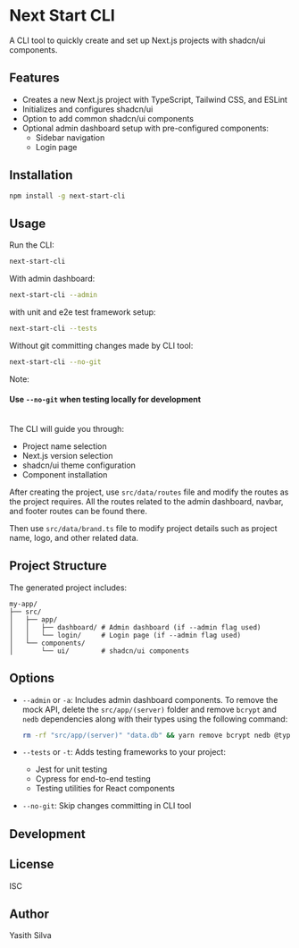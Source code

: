 # Next Start CLI

A CLI tool to quickly create and set up Next.js projects with shadcn/ui components.

## Features

- Creates a new Next.js project with TypeScript, Tailwind CSS, and ESLint
- Initializes and configures shadcn/ui
- Option to add common shadcn/ui components
- Optional admin dashboard setup with pre-configured components:
  - Sidebar navigation
  - Login page

## Installation

```sh
npm install -g next-start-cli
```

## Usage

Run the CLI:

```sh
next-start-cli
```

With admin dashboard:

```sh
next-start-cli --admin
```

with unit and e2e test framework setup:
```sh
next-start-cli --tests
```

Without git committing changes made by CLI tool:
```sh
next-start-cli --no-git
```
Note:
#### Use ```--no-git``` when testing locally for development

<br>
The CLI will guide you through:

- Project name selection
- Next.js version selection
- shadcn/ui theme configuration
- Component installation

After creating the project, use `src/data/routes` file and modify the routes as the project requires. All the routes related to the admin dashboard, navbar, and footer routes can be found there.

Then use `src/data/brand.ts` file to modify project details such as project name, logo, and other related data.

## Project Structure

The generated project includes:

```
my-app/
├── src/
│   ├── app/
│   │   ├── dashboard/ # Admin dashboard (if --admin flag used)
│   │   └── login/     # Login page (if --admin flag used)
│   └── components/
│       └── ui/        # shadcn/ui components
```

## Options

- `--admin` or `-a`: Includes admin dashboard components. To remove the mock API, delete the `src/app/(server)` folder and remove `bcrypt` and `nedb` dependencies along with their types using the following command:
  ```sh
  rm -rf "src/app/(server)" "data.db" && yarn remove bcrypt nedb @types/bcrypt @types/nedb
  ```

- `--tests` or `-t`: Adds testing frameworks to your project:
  - Jest for unit testing
  - Cypress for end-to-end testing
  - Testing utilities for React components

- `--no-git`: Skip changes committing in CLI tool

## Development

## License

ISC

## Author

Yasith Silva